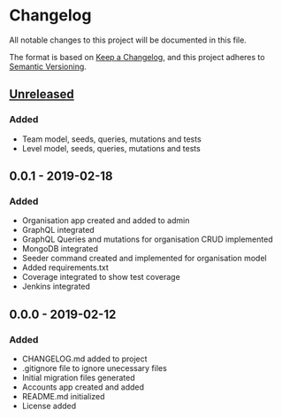 # Changelog
All notable changes to this project will be documented in this file.

The format is based on [Keep a Changelog](https://keepachangelog.com/en/1.0.0/),
and this project adheres to [Semantic Versioning](https://semver.org/spec/v2.0.0.html).

## [Unreleased]


### Added
 - Team model, seeds, queries, mutations and tests
 - Level model, seeds, queries, mutations and tests

## 0.0.1 - 2019-02-18

### Added
 - Organisation app created and added to admin
 - GraphQL integrated
 - GraphQL Queries and mutations for organisation CRUD implemented
 - MongoDB integrated
 - Seeder command created and implemented for organisation model
 - Added requirements.txt
 - Coverage integrated to show test coverage
 - Jenkins integrated

## 0.0.0 - 2019-02-12

### Added
- CHANGELOG.md added to project
- .gitignore file to ignore unecessary files
- Initial migration files generated
- Accounts app created and added
- README.md initialized
- License added

[Unreleased]: https://github.com/ngunyimacharia/qetela-server/compare/v0.0.1...HEAD
[0.0.1]: https://github.com/ngunyimacharia/qetela-server/compare/v0.0.0...v0.0.1
